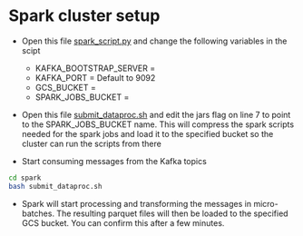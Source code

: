 # Spark cluster setup
- Open this file [spark_script.py](https://github.com/Adedotun-Adepoju/music-streaming-pipeline/blob/main/spark/spark_script.py) and change the following variables in the scipt
    - KAFKA_BOOTSTRAP_SERVER = <EXTERNAL IP ADDRESS OF THE KAFKA VM INSTANCE>
    - KAFKA_PORT = <PORT EXPOSED IN THE FIREWALL> Default to 9092
    - GCS_BUCKET = <GCS BUCKET TO WRITE THE PARQUET FILES TO>
    - SPARK_JOBS_BUCKET = <BUCKET TO STORE SPARK CHECKPOINTS FILES FOR TRACKING MESSAGES THAT HAVE BEEN CONSUMED>

- Open this file [submit_dataproc.sh](https://github.com/Adedotun-Adepoju/music-streaming-pipeline/blob/main/spark/submit_dataproc.sh) and edit the jars flag on line 7 to point to the SPARK_JOBS_BUCKET name. This will compress the spark scripts needed for the spark jobs and load it to the specified bucket so the cluster can run the scripts from there

- Start consuming messages from the Kafka topics
```sh 
cd spark 
bash submit_dataproc.sh
```
- Spark will start processing and transforming the messages in micro-batches. The resulting parquet files will then be loaded to the specified GCS bucket. You can confirm this after a few minutes.